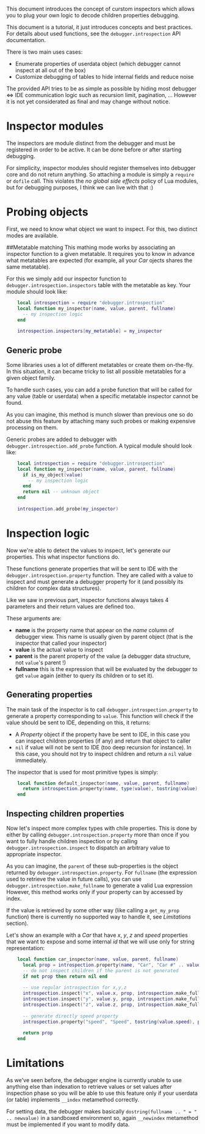 This document introduces the concept of curstom inspectors which allows you
to plug your own logic to decode children properties debugging.

This document is a tutorial, it just introduces concepts and best practices. 
For details about used functions, see the `debugger.introspection` API 
documentation.

There is two main uses cases:

* Enumerate properties of userdata object (which debugger cannot inspect at all
  out of the box)
* Customize debugging of tables to hide internal fields and reduce noise

The provided API tries to be as simple as possible by hiding most debugger <=> IDE
communication logic such as recursion limit, pagination, ... However it is not
yet considerated as final and may change without notice.

# Inspector modules
The inspectors are module distinct from the debugger and must be registered in
order to be active. It can be done before or after starting debugging.

For simplicity, inspector modules should register themselves into debugger core
and do not return anything. So attaching a module is simply a `require` or 
`dofile` call. This violates the *no global side effects* policy of Lua modules,
but for debugging purposes, I think we can live with that :)

# Probing objects
First, we need to know what object we want to inspect. For this, two distinct
modes are available.

##Metatable matching
This mathing mode works by associating an inspector function to a given metatable.
It requires you to know in advance what metatables are expected (for example, 
all your *Car* ojects shares the same metatable).

For this we simply add our inspector function to `debugger.introspection.inspectors`
table with the metatable as key. Your module should look like:

```lua
    local introspection = require "debugger.introspection"
    local function my_inspector(name, value, parent, fullname)
      -- my inspection logic
    end
    
    introspection.inspectors[my_metatable] = my_inspector
```

## Generic probe
Some libraries uses a lot of different metatables or create them on-the-fly. In 
this situation, it can became tricky to list all possible metatables for a given
object family.

To handle such cases, you can add a probe function that will be called for any
value (table or userdata) when a specific metatable inspector cannot be found.

As you can imagine, this method is munch slower than previous one so do not abuse
this feature by attaching many such probes or making expensive processing on them.

Generic probes are added to debugger with `debugger.introspection.add_probe` 
function. A typical module should look like:

```lua
    local introspection = require "debugger.introspection"
    local function my_inspector(name, value, parent, fullname)
      if is_my_object(value)
        -- my inspection logic
      end
      return nil -- unknown object
    end
    
    introspection.add_probe(my_inspector)
```

# Inspection logic
Now we're able to detect the values to inspect, let's generate our properties.
This what inspector functions do.

These functions generate properties that will be sent to IDE with
the `debugger.introspection.property` function. They are called with a value to
inspect and must generate a debugger property for it (and possibly its children
for complex data structures).

Like we saw in previous part, inspector functions always takes 4 parameters and
their return values are defined too.

These arguments are:

* **name** is the property name that appear on the *name* column of debugger
  view. This name is usually given by parent object (that is the inspector that
  called your inspector)
* **value** is the actual value to inspect
* **parent** is the parent property of the value (a debugger data structure, not
  `value`'s parent !)
* **fullname** this is the expression that will be evaluated by the debugger to
  get `value` again (either to query its children or to set it). 

  
## Generating properties
The main task of the inspector is to call `debugger.introspection.property` to
generate a property corresponding to `value`. This function will check if the
value should be sent to IDE, depending on this, it returns:

* A *Property* object if the property have be sent to IDE, in this case you can
  inspect children properties (if any) and return that object to caller
* `nil` if value will not be sent to IDE (too deep recursion for instance).
  In this case, you should not try to inspect children and return a `nil`
  value immediately.

The inspector that is used for most primitive types is simply:

```lua
    local function default_inspector(name, value, parent, fullname)
      return introspection.property(name, type(value), tostring(value), parent, fullname)
    end
```

## Inspecting children properties
Now let's inspect more complex types with chile properties. This is done by
either by calling `debugger.introspection.property` more than once if you
want to fully handle children inspection or by calling
`debugger.introspection.inspect` to dispatch an arbitrary value to
appropriate inspector.

As you can imagine, the `parent` of these sub-properties is the object returned
by `debugger.introspection.property`. For `fullname` (the expression used to 
retrieve the value in future calls), you can use 
`debugger.introspection.make_fullname` to generate a valid Lua expression
However, this method works only if your property can by accessed by index.

If the value is retrieved by some other way (like calling a `get_my_prop` function)
there is currently no supported way to handle it, see *Limitations* section).

Let's show an example with a *Car* that have *x*, *y*, *z* and *speed* properties
that we want to expose and some internal *id* that we will use only for string
representation:

```lua
    local function car_inspector(name, value, parent, fullname)
      local prop = introspection.property(name, "Car", "Car #" .. value.id, parent, fullname)
      -- do not inspect children if the parent is not generated
      if not prop then return nil end
      
      -- use regular introspection for x,y,z
      introspection.inspect("x", value.x, prop, introspection.make_fullname(fullname, "x"))
      introspection.inspect("y", value.y, prop, introspection.make_fullname(fullname, "y"))
      introspection.inspect("z", value.z, prop, introspection.make_fullname(fullname, "z"))
      
      -- generate directly speed property
      introspection.property("speed", "Speed", tostring(value.speed), prop, introspection.make_fullname(fullname, "speed"))
      
      return prop
    end
```

# Limitations
As we've seen before, the debugger engine is currently unable to use anything
else than indexation to retrieve values or set values after inspection phase so
you will be able to use this feature only if your userdata (or table) implements
`__index` metamethod correctly.

For setting data, the debugger makes basically `dostring(fullname .. " = " .. newvalue)`
in a sandboxed environment so, again `__newindex` metamethod must be implemented if you
want to modify data.